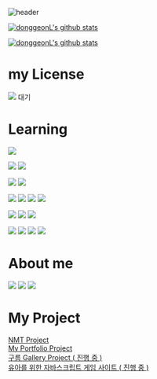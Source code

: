 ![header](https://capsule-render.vercel.app/api?type=slice&color=ceddf2&height=300&section=header&text=Lee%20DongGeon&fontSize=70&fontColor=4974a5)

 [![donggeonL's github stats](https://github-readme-stats.vercel.app/api?username=donggeonL&show_icons=true&theme=dracula)](https://github.com/anuraghazra/github-readme-stats)
 
[![donggeonL's github stats](https://github-readme-stats.vercel.app/api/top-langs/?username=donggeonL&layout=compact&hide=Visual%20Basic&theme=dracula)](https://github.com/anuraghazra/github-readme-stats)
 
<h1> my License </h1>
 
<p target="_blank"><img src="https://img.shields.io/badge/정보처리기사-E34F26?style=flat-square&logo=&logoColor=white"/> 대기 </p>

 </hr/>
<h1> Learning </h1>
<span target="_blank"><img src="https://img.shields.io/badge/Spring boot-339933?style=flat-square&logo=springboot&logoColor=white"/>
 
<a target="_blank"><img src="https://img.shields.io/badge/Java-339933?style=flat-square&logo=java&logoColor=white"/></a>
<a target="_blank"><img src="https://img.shields.io/badge/Node.js-339933?style=flat-square&logo=node.js&logoColor=white"/></a>

<a target="_blank"><img src="https://img.shields.io/badge/C-339933?style=flat-square&logo=c&logoColor=white"/></a>
<a target="_blank"><img src="https://img.shields.io/badge/Python-339933?style=flat-square&logo=python&logoColor=white"/></a>

<a target="_blank"><img src="https://img.shields.io/badge/Kubernetes-339933?style=flat-square&logo=kubernetes&logoColor=white"/></a>
<a target="_blank"><img src="https://img.shields.io/badge/Linux-339933?style=flat-square&logo=linux&logoColor=white"/></a>
<a target="_blank"><img src="https://img.shields.io/badge/Docker-339933?style=flat-square&logo=docker&logoColor=white"/></a>
<a target="_blank"><img src="https://img.shields.io/badge/AWS-339933?style=flat-square&logo=amazon&logoColor=white"/></a>

<a target="_blank"><img src="https://img.shields.io/badge/OracleDB-339933?style=flat-square&logo=oracle&logoColor=white"/></a>
<a target="_blank"><img src="https://img.shields.io/badge/MariaDB-339933?style=flat-square&logo=mariadb&logoColor=white"/></a>
 <a target="_blank"><img src="https://img.shields.io/badge/MYSQL-339933?style=flat-square&logo=MYSQL&logoColor=white"/></a>

<a target="_blank"><img src="https://img.shields.io/badge/CSS-339933?style=flat-square&logo=css3&logoColor=white"/></a>
<a target="_blank"><img src="https://img.shields.io/badge/HTML-339933?style=flat-square&logo=html5&logoColor=white"/></a>
<a target="_blank"><img src="https://img.shields.io/badge/JavaScript-339933?style=flat-square&logo=javascript&logoColor=white"/></a>
<a target="_blank"><img src="https://img.shields.io/badge/React-339933?style=flat-square&logo=react&logoColor=white"/></a>


<h1> About me </h1>
<a href="https://www.instagram.com/do.r.dong/" target="_blank"><img src="https://img.shields.io/badge/Instagram-E4405F?style=flat-square&logo=instagram&logoColor=white"/></a>
<a href="https://www.facebook.com/profile.php?id=100004021822010" target="_blank"><img src="https://img.shields.io/badge/Facebook-E4405F?style=flat-square&logo=facebook&logoColor=white"/></a>
<a href="https://hub.docker.com/u/vcvc7978" target="_blank"><img src="https://img.shields.io/badge/DockerHUB-E4405F?style=flat-square&logo=docker&logoColor=white"/></a>

<h1> My Project </h1>
 <a href="https://github.com/donggeonL/Backend-Project"> NMT Project </a><br>
 <a href="https://github.com/donggeonL/portfolio"> My Portfolio Project </a><br>
 <a href=""> 구름 Gallery Project ( 진행 중 ) </a><br>
 <a href=""> 유아를 위한 자바스크립트 게임 사이트 ( 진행 중 ) </a><br>
